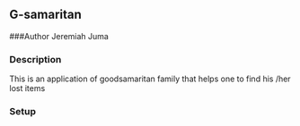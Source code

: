 ## G-samaritan

###Author
Jeremiah Juma


### Description
This is an application of goodsamaritan family that helps one to find his /her lost items


### Setup

<!-- To create the necessary databases, launch postgres, then psql, and run the following commands: -->


<!-- ## Technologies used -->
<!-- - Java -->
<!-- - Android -->


<!-- ## Bugs being worked on -->
<!-- - It is open for critique and improvements -->

<!-- ## Support and contact details -->
<!-- To help grow and make this product better, reach out to [email](mailto:jumajeremiah42@gmail.com). -->
<!-- ### LICENSE -->
<!-- [![License: ISC](https://img.shields.io/badge/License-ISC-yellow.svg)](/LICENSE) -->

<!-- Copyright &copy; 2021 **[Jeremiah ogutu]** -->
